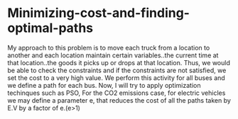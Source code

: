 # Minimizing-cost-and-finding-optimal-paths
My approach to this problem is to move each truck from a location to another and each location maintain certain variables..the current time at that location..the goods it picks up or drops at that location. Thus, we would be able to check the constraints and if the constraints are not satisfied, we set the cost to a very high value. We perform this activity for all buses and we define a path for each bus. Now, I will try to apply optimization techinques such as PSO, 
For the CO2 emissions case, for electric vehicles we may define a parameter e, that reduces the cost of all the paths taken by E.V by a factor of e.(e>1) 
